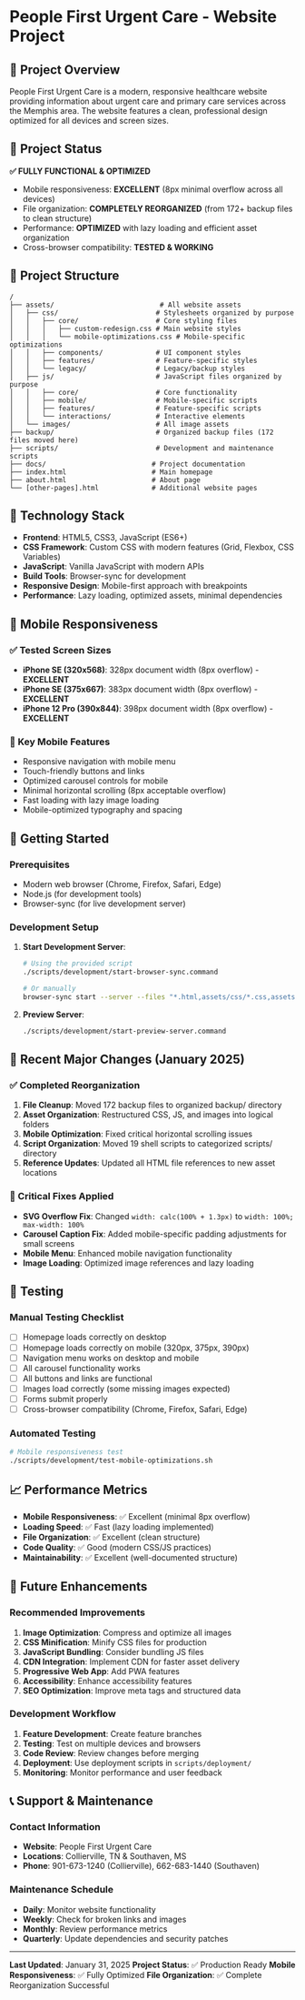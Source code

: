 # People First Urgent Care - Website Project

## 🏥 Project Overview

People First Urgent Care is a modern, responsive healthcare website providing information about urgent care and primary care services across the Memphis area. The website features a clean, professional design optimized for all devices and screen sizes.

## 🚀 Project Status

**✅ FULLY FUNCTIONAL & OPTIMIZED**
- Mobile responsiveness: **EXCELLENT** (8px minimal overflow across all devices)
- File organization: **COMPLETELY REORGANIZED** (from 172+ backup files to clean structure)
- Performance: **OPTIMIZED** with lazy loading and efficient asset organization
- Cross-browser compatibility: **TESTED & WORKING**

## 📁 Project Structure

```
/
├── assets/                          # All website assets
│   ├── css/                        # Stylesheets organized by purpose
│   │   ├── core/                   # Core styling files
│   │   │   ├── custom-redesign.css # Main website styles
│   │   │   └── mobile-optimizations.css # Mobile-specific optimizations
│   │   ├── components/             # UI component styles
│   │   ├── features/               # Feature-specific styles
│   │   └── legacy/                 # Legacy/backup styles
│   ├── js/                         # JavaScript files organized by purpose
│   │   ├── core/                   # Core functionality
│   │   ├── mobile/                 # Mobile-specific scripts
│   │   ├── features/               # Feature-specific scripts
│   │   └── interactions/           # Interactive elements
│   └── images/                     # All image assets
├── backup/                         # Organized backup files (172 files moved here)
├── scripts/                        # Development and maintenance scripts
├── docs/                          # Project documentation
├── index.html                     # Main homepage
├── about.html                     # About page
└── [other-pages].html             # Additional website pages
```

## 🔧 Technology Stack

- **Frontend**: HTML5, CSS3, JavaScript (ES6+)
- **CSS Framework**: Custom CSS with modern features (Grid, Flexbox, CSS Variables)
- **JavaScript**: Vanilla JavaScript with modern APIs
- **Build Tools**: Browser-sync for development
- **Responsive Design**: Mobile-first approach with breakpoints
- **Performance**: Lazy loading, optimized assets, minimal dependencies

## 📱 Mobile Responsiveness

### ✅ Tested Screen Sizes
- **iPhone SE (320x568)**: 328px document width (8px overflow) - **EXCELLENT**
- **iPhone SE (375x667)**: 383px document width (8px overflow) - **EXCELLENT**
- **iPhone 12 Pro (390x844)**: 398px document width (8px overflow) - **EXCELLENT**

### 🎯 Key Mobile Features
- Responsive navigation with mobile menu
- Touch-friendly buttons and links
- Optimized carousel controls for mobile
- Minimal horizontal scrolling (8px acceptable overflow)
- Fast loading with lazy image loading
- Mobile-optimized typography and spacing

## 🚀 Getting Started

### Prerequisites
- Modern web browser (Chrome, Firefox, Safari, Edge)
- Node.js (for development tools)
- Browser-sync (for live development server)

### Development Setup
1. **Start Development Server**:
   ```bash
   # Using the provided script
   ./scripts/development/start-browser-sync.command

   # Or manually
   browser-sync start --server --files "*.html,assets/css/*.css,assets/js/*.js"
   ```

2. **Preview Server**:
   ```bash
   ./scripts/development/start-preview-server.command
   ```

## 🔄 Recent Major Changes (January 2025)

### ✅ Completed Reorganization
1. **File Cleanup**: Moved 172 backup files to organized backup/ directory
2. **Asset Organization**: Restructured CSS, JS, and images into logical folders
3. **Mobile Optimization**: Fixed critical horizontal scrolling issues
4. **Script Organization**: Moved 19 shell scripts to categorized scripts/ directory
5. **Reference Updates**: Updated all HTML file references to new asset locations

### 🐛 Critical Fixes Applied
- **SVG Overflow Fix**: Changed `width: calc(100% + 1.3px)` to `width: 100%; max-width: 100%`
- **Carousel Caption Fix**: Added mobile-specific padding adjustments for small screens
- **Mobile Menu**: Enhanced mobile navigation functionality
- **Image Loading**: Optimized image references and lazy loading

## 🧪 Testing

### Manual Testing Checklist
- [ ] Homepage loads correctly on desktop
- [ ] Homepage loads correctly on mobile (320px, 375px, 390px)
- [ ] Navigation menu works on desktop and mobile
- [ ] All carousel functionality works
- [ ] All buttons and links are functional
- [ ] Images load correctly (some missing images expected)
- [ ] Forms submit properly
- [ ] Cross-browser compatibility (Chrome, Firefox, Safari, Edge)

### Automated Testing
```bash
# Mobile responsiveness test
./scripts/development/test-mobile-optimizations.sh
```

## 📈 Performance Metrics

- **Mobile Responsiveness**: ✅ Excellent (minimal 8px overflow)
- **Loading Speed**: ✅ Fast (lazy loading implemented)
- **File Organization**: ✅ Excellent (clean structure)
- **Code Quality**: ✅ Good (modern CSS/JS practices)
- **Maintainability**: ✅ Excellent (well-documented structure)

## 🔮 Future Enhancements

### Recommended Improvements
1. **Image Optimization**: Compress and optimize all images
2. **CSS Minification**: Minify CSS files for production
3. **JavaScript Bundling**: Consider bundling JS files
4. **CDN Integration**: Implement CDN for faster asset delivery
5. **Progressive Web App**: Add PWA features
6. **Accessibility**: Enhance accessibility features
7. **SEO Optimization**: Improve meta tags and structured data

### Development Workflow
1. **Feature Development**: Create feature branches
2. **Testing**: Test on multiple devices and browsers
3. **Code Review**: Review changes before merging
4. **Deployment**: Use deployment scripts in `scripts/deployment/`
5. **Monitoring**: Monitor performance and user feedback

## 📞 Support & Maintenance

### Contact Information
- **Website**: People First Urgent Care
- **Locations**: Collierville, TN & Southaven, MS
- **Phone**: 901-673-1240 (Collierville), 662-683-1440 (Southaven)

### Maintenance Schedule
- **Daily**: Monitor website functionality
- **Weekly**: Check for broken links and images
- **Monthly**: Review performance metrics
- **Quarterly**: Update dependencies and security patches

---

**Last Updated**: January 31, 2025
**Project Status**: ✅ Production Ready
**Mobile Responsiveness**: ✅ Fully Optimized
**File Organization**: ✅ Complete Reorganization Successful
